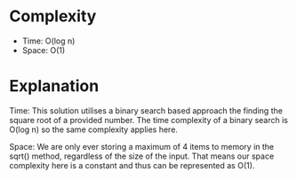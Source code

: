 # Complexity
* Time: O(log n)
* Space: O(1)

# Explanation
Time: This solution utilises a binary search based approach the finding the square root of a provided number. The time complexity of a binary search is O(log n) so the same complexity applies here.

Space: We are only ever storing a maximum of 4 items to memory in the sqrt() method, regardless of the size of the input. That means our space complexity here is a constant and thus can be represented as O(1).
